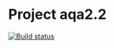 # Project aqa2.2
[![Build status](https://ci.appveyor.com/api/projects/status/lxpdocod3t4051k4/branch/master?svg=true)](https://ci.appveyor.com/project/OlegFilippoff/aqa2-2/branch/master)
